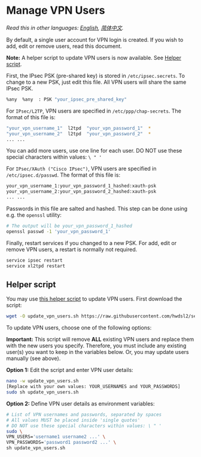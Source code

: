 # Manage VPN Users

*Read this in other languages: [English](manage-users.md), [简体中文](manage-users-zh.md).*

By default, a single user account for VPN login is created. If you wish to add, edit or remove users, read this document.

**Note:** A helper script to update VPN users is now available. See [Helper script](#helper-script).

First, the IPsec PSK (pre-shared key) is stored in `/etc/ipsec.secrets`. To change to a new PSK, just edit this file. All VPN users will share the same IPsec PSK.

```bash
%any  %any  : PSK "your_ipsec_pre_shared_key"
```

For `IPsec/L2TP`, VPN users are specified in `/etc/ppp/chap-secrets`. The format of this file is:

```bash
"your_vpn_username_1"  l2tpd  "your_vpn_password_1"  *
"your_vpn_username_2"  l2tpd  "your_vpn_password_2"  *
... ...
```

You can add more users, use one line for each user. DO NOT use these special characters within values: `\ " '`

For `IPsec/XAuth ("Cisco IPsec")`, VPN users are specified in `/etc/ipsec.d/passwd`. The format of this file is:

```bash
your_vpn_username_1:your_vpn_password_1_hashed:xauth-psk
your_vpn_username_2:your_vpn_password_2_hashed:xauth-psk
... ...
```

Passwords in this file are salted and hashed. This step can be done using e.g. the `openssl` utility:

```bash
# The output will be your_vpn_password_1_hashed
openssl passwd -1 'your_vpn_password_1'
```

Finally, restart services if you changed to a new PSK. For add, edit or remove VPN users, a restart is normally not required.

```bash
service ipsec restart
service xl2tpd restart
```

## Helper script

You may use [this helper script](https://github.com/hwdsl2/setup-ipsec-vpn/blob/master/extras/update_vpn_users.sh) to update VPN users. First download the script:

```bash
wget -O update_vpn_users.sh https://raw.githubusercontent.com/hwdsl2/setup-ipsec-vpn/master/extras/update_vpn_users.sh
```

To update VPN users, choose one of the following options:

**Important:** This script will remove **ALL** existing VPN users and replace them with the new users you specify. Therefore, you must include any existing user(s) you want to keep in the variables below. Or, you may update users manually (see above).

**Option 1:** Edit the script and enter VPN user details:

```bash
nano -w update_vpn_users.sh
[Replace with your own values: YOUR_USERNAMES and YOUR_PASSWORDS]
sudo sh update_vpn_users.sh
```

**Option 2:** Define VPN user details as environment variables:

```bash
# List of VPN usernames and passwords, separated by spaces
# All values MUST be placed inside 'single quotes'
# DO NOT use these special characters within values: \ " '
sudo \
VPN_USERS='username1 username2 ...' \
VPN_PASSWORDS='password1 password2 ...' \
sh update_vpn_users.sh
```
